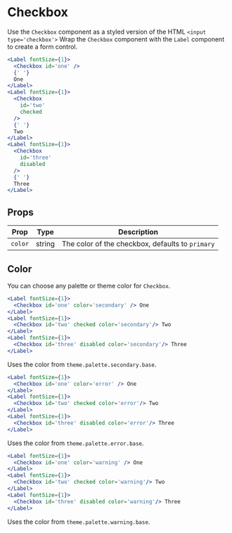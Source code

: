 # Checkbox

Use the `Checkbox` component as a styled version of the HTML `<input type='checkbox'>`
Wrap the `Checkbox` component with the `Label` component to create a form control.

```.jsx
<Label fontSize={1}>
  <Checkbox id='one' />
  {' '}
  One
</Label>
<Label fontSize={1}>
  <Checkbox
    id='two'
    checked
  />
  {' '}
  Two
</Label>
<Label fontSize={1}>
  <Checkbox
    id='three'
    disabled
  />
  {' '}
  Three
</Label>
```

## Props

| Prop    | Type   | Description                                      |
| ------- | ------ | ------------------------------------------------ |
| `color` | string | The color of the checkbox, defaults to `primary` |

## Color

You can choose any palette or theme color for `Checkbox`.

```.jsx
<Label fontSize={1}>
  <Checkbox id='one' color='secondary' /> One
</Label>
<Label fontSize={1}>
  <Checkbox id='two' checked color='secondary'/> Two
</Label>
<Label fontSize={1}>
  <Checkbox id='three' disabled color='secondary'/> Three
</Label>
```

Uses the color from `theme.palette.secondary.base`.

```.jsx
<Label fontSize={1}>
  <Checkbox id='one' color='error' /> One
</Label>
<Label fontSize={1}>
  <Checkbox id='two' checked color='error'/> Two
</Label>
<Label fontSize={1}>
  <Checkbox id='three' disabled color='error'/> Three
</Label>
```

Uses the color from `theme.palette.error.base`.

```.jsx
<Label fontSize={1}>
  <Checkbox id='one' color='warning' /> One
</Label>
<Label fontSize={1}>
  <Checkbox id='two' checked color='warning'/> Two
</Label>
<Label fontSize={1}>
  <Checkbox id='three' disabled color='warning'/> Three
</Label>
```

Uses the color from `theme.palette.warning.base`.

